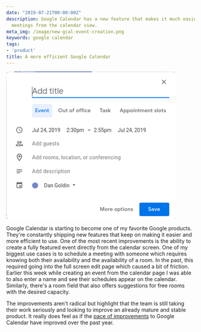 ```yaml
---
date: "2019-07-21T00:00:00Z"
description: Google Calendar has a new feature that makes it much easier to create
  meetings from the calendar view.
meta_img: /image/new-gcal-event-creation.png
keywords: google calendar
tags:
- 'product'
title: A more efficient Google Calendar
---
```

<img src="/image/new-gcal-event-creation.png" alt="New Google Calendar event creation" data-width="451" data-height="394" data-layout="responsive" />

Google Calendar is starting to become one of my favorite Google products. They're constantly shipping new features that keep on making it easier and more efficient to use. One of the most recent improvements is the ability to create a fully featured event directly from the calendar screen. One of my biggest use cases is to schedule a meeting with someone which requires knowing both their availability and the availability of a room. In the past, this required going into the full screen edit page which caused a bit of friction. Earlier this week while creating an event from the calendar page I was able to also enter a name and see their schedules appear on the calendar. Similarly, there's a room field that also offers suggestions for free rooms with the desired capacity.

The improvements aren't radical but highlight that the team is still taking their work seriously and looking to improve an already mature and stable product. It really does feel as if the [pace of improvements](http://dangoldin.com/2018/08/15/google-calendar-constantly-shipping/) to Google Calendar have improved over the past year.
